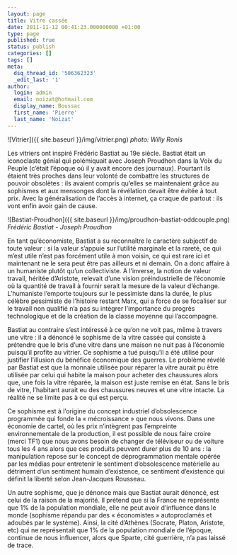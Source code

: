 ```yaml
---
layout: page
title: Vitre cassée
date: 2011-11-12 00:41:23.000000000 +01:00
type: page
published: true
status: publish
categories: []
tags: []
meta:
  dsq_thread_id: '506362323'
  _edit_last: '1'
author:
  login: admin
  email: noizat@hotmail.com
  display_name: Boussac
  first_name: 'Pierre'
  last_name: 'Noizat'
---
```

![Vitrier]({{ site.baseurl }}/img/vitrier.png)
_photo: Willy Ronis_

Les vitriers ont inspiré Frédéric Bastiat au 19e siècle. Bastiat était un iconoclaste génial qui polémiquait avec Joseph Proudhon dans la Voix du Peuple (c’était l’époque où il y avait encore des journaux). Pourtant ils étaient très proches dans leur volonté de combattre les structures de pouvoir obsolètes : ils avaient compris qu’elles se maintenaient grâce au sophismes et aux mensonges dont la révélation devait être évitée à tout prix. Avec la généralisation de l’accès à internet, ça craque de partout : ils vont enfin avoir gain de cause.

![Bastiat-Proudhon]({{ site.baseurl }}/img/proudhon-bastiat-oddcouple.png)
_Frédéric Bastiat - Joseph Proudhon_

En tant qu’économiste, Bastiat a su reconnaître le caractère subjectif de toute valeur : si la valeur s’appuie sur l’utilité marginale et la rareté, ce qui m’est utile n’est pas forcément utile à mon voisin, ce qui est rare ici et maintenant ne le sera peut être pas ailleurs et ni demain. On a donc affaire à un humaniste plutôt qu’un collectiviste. A l’inverse, la notion de valeur travail, héritée d’Aristote, relevait d’une vision préindustrielle de l’économie où la quantité de travail à fournir serait la mesure de la valeur d’échange. L’humaniste l’emporte toujours sur le pessimiste dans la durée, le plus célèbre pessimiste de l’histoire restant Marx, qui a force de se focaliser sur le travail non qualifié n’a pas su intégrer l’importance du progrès technologique et de la création de la classe moyenne qui l’accompagne.

Bastiat au contraire s’est intéressé à ce qu’on ne voit pas, même à travers une vitre : il a dénoncé le sophisme de la vitre cassée qui consiste à prétendre que le bris d’une vitre dans une maison ne nuit pas à l’économie puisqu’il profite au vitrier. Ce sophisme a tué puisqu’il a été utilisé pour justifier l’illusion du bénéfice économique des guerres. Le problème révélé par Bastiat est que la monnaie utilisée pour réparer la vitre aurait pu être utilisée par celui qui habite la maison pour acheter des chaussures alors que, une fois la vitre réparée, la maison est juste remise en état. Sans le bris de vitre, l’habitant aurait eu des chaussures neuves et une vitre intacte. La réalité ne se limite pas à ce qui est perçu.

Ce sophisme est à l’origine du concept industriel d’obsolescence programmée qui fonde la « mécroissance » que nous vivons. Dans une économie de cartel, où les prix n’intègrent pas l’empreinte environnementale de la production, il est possible de nous faire croire (merci TF1) que nous avons besoin de changer de téléviseur ou de voiture tous les 4 ans alors que ces produits peuvent durer plus de 10 ans : la manipulation repose sur le concept de déprogrammation mentale opérée par les médias pour entretenir le sentiment d’obsolescence matérielle au détriment d’un sentiment humain d’existence, ce sentiment d’existence qui définit la liberté selon Jean-Jacques Rousseau.

Un autre sophisme, que je dénonce mais que Bastiat aurait dénoncé, est celui de la raison de la majorité. Il prétend que si la France ne représente que 1% de la population mondiale, elle ne peut avoir  d’influence dans le monde (sophisme répandu par des « économistes » autoproclamés et adoubés par le système). Ainsi, la cité d’Athènes (Socrate, Platon, Aristote, etc) qui ne représentait que 1% de la population mondiale de l’époque, continue de nous influencer, alors que Sparte, cité guerrière, n’a pas laissé de trace.
